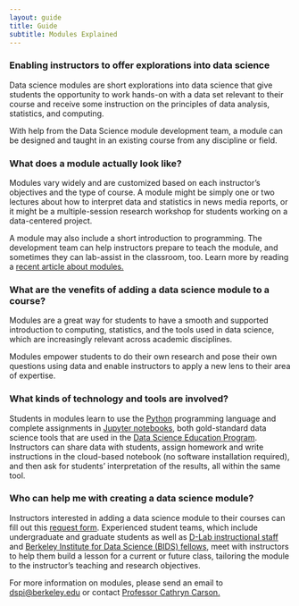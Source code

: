 ```yaml
---
layout: guide
title: Guide
subtitle: Modules Explained
---
```

<!-- 
Titles: make sure to use three hashtags to properly render with padding
Links: [this is the text that appears](https://www.example.com)
-->

### Enabling instructors to offer explorations into data science
Data science modules are short explorations into data science that give students the opportunity to work hands-on with a data set relevant to their course and receive some instruction on the principles of data analysis, statistics, and computing. 

With help from the Data Science module development team, a module can be designed and taught in an existing course from any discipline or field.

### What does a module actually look like?
Modules vary widely and are customized based on each instructor’s objectives and the type of course. A module might be simply one or two lectures about how to interpret data and statistics in news media reports, or it might be a multiple-session research workshop for students working on a data-centered project.

A module may also include a short introduction to programming. The development team can help instructors prepare to teach the module, and sometimes they can lab-assist in the classroom, too. Learn more by reading a [recent article about modules.](https://data.berkeley.edu/news/data-science-crops-diverse-undergraduate-courses)

### What are the venefits of adding a data science module to a course?
Modules are a great way for students to have a smooth and supported introduction to computing, statistics, and the tools used in data science, which are increasingly relevant across academic disciplines.

Modules empower students to do their own research and pose their own questions using data and enable instructors to apply a new lens to their area of expertise.

### What kinds of technology and tools are involved?
Students in modules learn to use the [Python](https://www.python.org/) programming language and complete assignments in [Jupyter notebooks](http://jupyter.org/), both gold-standard data science tools that are used in the [Data Science Education Program](https://data.berkeley.edu/). Instructors can share data with students, assign homework and write instructions in the cloud-based notebook (no software installation required), and then ask for students’ interpretation of the results, all within the same tool.

### Who can help me with creating a data science module?
Instructors interested in adding a data science module to their courses can fill out this [request form](https://goo.gl/forms/MWP9utgLJHORr8ds1). Experienced student teams, which include undergraduate and graduate students as well as [D-Lab instructional staff](http://dlab.berkeley.edu/) and [Berkeley Institute for Data Science (BIDS) fellows](http://bids.berkeley.edu/), meet with instructors to help them build a lesson for a current or future class, tailoring the module to the instructor’s teaching and research objectives.

For more information on modules, please send an email to [dspi@berkeley.edu](mailto:dspi@berkeley.edu) or contact [Professor Cathryn Carson.](http://www.berkeley.edu/directory/results?search-term=cathryn+carson)